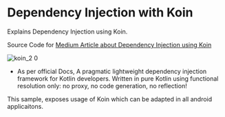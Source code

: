 # Dependency Injection with Koin 

Explains Dependency Injection using Koin.


Source Code for [Medium Article about Dependency Injection using Koin](https://medium.com/@sreeharikv112/dependency-injection-using-koin-4de4a3494cbe)

![koin_2 0](https://user-images.githubusercontent.com/39777674/76379676-c031c780-6376-11ea-8198-e1a992058e81.jpg)


- As per official Docs, A pragmatic lightweight dependency injection framework for Kotlin developers. Written in pure Kotlin using functional resolution only: no proxy, no code generation, no reflection!

This sample, exposes usage of Koin which can be adapted in all android applicaitons.
